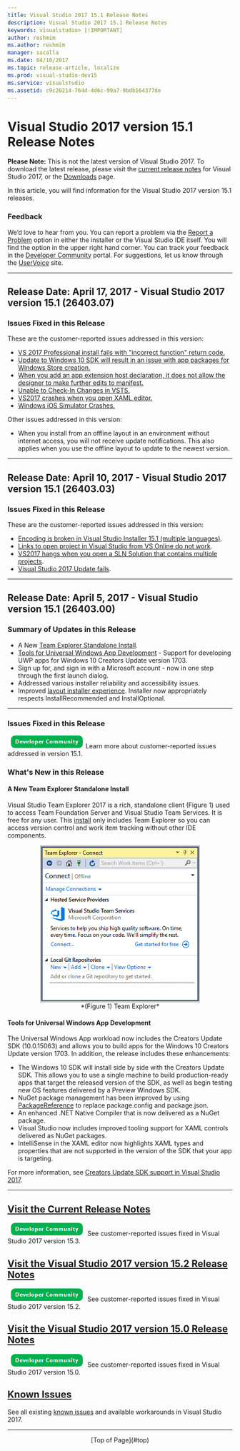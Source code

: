 ```yaml
---
title: Visual Studio 2017 15.1 Release Notes
description: Visual Studio 2017 15.1 Release Notes
keywords: visualstudio> [!IMPORTANT]
author: reshmim
ms.author: reshmim
manager: sacalla
ms.date: 04/10/2017
ms.topic: release-article, localize
ms.prod: visual-studio-dev15
ms.service: visualstudio
ms.assetid: c9c20214-764d-4d6c-99a7-9bdb164377de
---
```


# <a id="top"> </a> Visual Studio 2017 version 15.1 Release Notes
**Please Note:** This is not the latest version of Visual Studio 2017. To download the latest release, please visit the [current release notes](vs2017-relnotes.md) for Visual Studio 2017, or the [Downloads](https://www.visualstudio.com/downloads) page.

In this article, you will find information for the Visual Studio 2017 version 15.1 releases. 

### Feedback
We’d love to hear from you. You can report a problem via the [Report a Problem](https://docs.microsoft.com/en-us/visualstudio/ide/how-to-report-a-problem-with-visual-studio-2017) option in 
either the installer or the Visual Studio IDE itself. You will find the option in the upper right hand corner. You can track your feedback in the [Developer Community](https://developercommunity.visualstudio.com/index.html) portal. For suggestions,
let us know through the [UserVoice](https://visualstudio.uservoice.com/forums/121579-visual-studio) site.


****
## <a id="15.1.26403.07"></a>Release Date: April 17, 2017 - Visual Studio 2017 version 15.1 (26403.07)

### Issues Fixed in this Release
These are the customer-reported issues addressed in this version:

* [VS 2017 Professional install fails with "incorrect function" return code.](https://developercommunity.visualstudio.com/content/problem/40973/failed-to-install-vs-2017-pro.html)
* [Update to Windows 10 SDK will result in an issue with app packages for Windows Store creation.](https://developercommunity.visualstudio.com/content/problem/40376/error-file-csomepathbinarmreleaseapp-112180-scale.html)
* [When you add an app extension host declaration, it does not allow the designer to make further edits to manifest.](https://developercommunity.visualstudio.com/content/problem/35713/latest-visual-studio-2017-preview-cant-edit-the-uw.html)
* [Unable to Check-In Changes in VSTS.](https://developercommunity.visualstudio.com/content/problem/31130/cant-check-in-changes-in-vsts.html)
* [VS2017 crashes when you open XAML editor.](https://developercommunity.visualstudio.com/content/problem/41867/vs2017-crashes-when-opening-xaml-editor.html)
* [Windows iOS Simulator Crashes.](https://bugzilla.xamarin.com/show_bug.cgi?id=54672)

Other issues addressed in this version:
* When you install from an offline layout in an environment without internet access, you will not receive update notifications. This also applies when you use the offline layout to update to the newest version.

****

## <a id="15.1.26403.03"></a>Release Date: April 10, 2017 - Visual Studio 2017 version 15.1 (26403.03)

### Issues Fixed in this Release

These are the customer-reported issues addressed in this version:

* [Encoding is broken in Visual Studio Installer 15.1 (multiple languages)](https://developercommunity.visualstudio.com/content/problem/40175/encoding-is-broken-in-visual-studio-installer-151.html).
* [Links to open project in Visual Studio from VS Online do not work](https://developercommunity.visualstudio.com/content/problem/33120/links-to-open-project-in-visual-studio-from-vs-onl.html).
* [VS2017 hangs when you open a SLN Solution that contains multiple projects](https://developercommunity.visualstudio.com/content/problem/25281/vs-2017-hangs-when-opening-sln-solution-containing.html).
* [Visual Studio 2017 Update fails](https://developercommunity.visualstudio.com/content/problem/40193/visual-studio-2017-update-fails.html).


****

## <a id="15.1.26403.0"></a>Release Date: April 5, 2017 - Visual Studio version 15.1 (26403.00)

### Summary of Updates in this Release

* A New [Team Explorer Standalone Install](#te).
* [Tools for Universal Windows App Development](#UWP-1703) - Support for developing UWP apps for Windows 10 Creators Update version 1703.
* Sign up for, and sign in with a Microsoft account - now in one step through the first launch dialog.
* Addressed various installer reliability and accessibility issues.
* Improved [layout installer experience](https://docs.microsoft.com/en-us/visualstudio/install/use-command-line-parameters-to-install-visual-studio#lf-content=177574689:671110964). Installer now appropriately respects InstallRecommended and InstallOptional.

*****
### Issues Fixed in this Release

<a href="https://developercommunity.visualstudio.com/topics/Fixed-in%3A+Visual+Studio+2017+Version+15.1.html"><img src="media/DevComm Button.png" alt="The Developer Community Portal"></a>Learn more about customer-reported issues addressed in version 15.1.

### What's New in this Release

#### <a id="te"> </a> A New Team Explorer Standalone Install

Visual Studio Team Explorer 2017 is a rich, standalone client (Figure 1) used to access Team Foundation Server and Visual Studio Team Services. It is free for any user. This [install](https://www.visualstudio.com/thank-you-downloading-visual-studio/?sku=TeamExplorer&rel=15) only includes Team Explorer so you can access version control and work item tracking without other IDE components.
                                                                                                                                                            
<img src="media/teamexplorersku.png" alt="Team Explorer" style="border:3px solid Silver; display: block; margin: auto;">
<center>*(Figure 1) Team Explorer*</center>

#### <a id="UWP-1703"> </a> Tools for Universal Windows App Development

The Universal Windows App workload now includes the Creators Update SDK (10.0.15063) and allows you to build apps for the Windows 10 Creators Update version 1703. 
In addition, the release includes these enhancements:
* The Windows 10 SDK will install side by side with the Creators Update SDK. This allows you to use a single machine to build production-ready apps that target the released version of the SDK, as well as begin testing new OS features delivered by a Preview Windows SDK.
* NuGet package management has been improved by using [PackageReference](https://docs.microsoft.com/nuget/consume-packages/package-references-in-project-files) to replace 
package.config and package.json.
* An enhanced .NET Native Compiler that is now delivered as a NuGet package.
* Visual Studio now includes improved tooling support for XAML controls delivered as NuGet packages.
* IntelliSense in the XAML editor now highlights XAML types and properties that are not supported in the version of the SDK that your app is targeting.  

For more information, see [Creators Update SDK support in Visual Studio 2017](https://blogs.msdn.microsoft.com/visualstudio/2017/03/16/visual-studio-2017-update-preview-and-windows-10-creators-update-sdk/).

****
## [Visit the Current Release Notes](vs2017-relnotes.md)
<a href="https://developercommunity.visualstudio.com/topics/Fixed-in%3A+Visual+Studio+2017+version+15.3.html"><img src="media/DevComm Button.png" alt="The Developer Community Portal"></a> See customer-reported issues fixed in Visual Studio 2017 version 15.3.
## [Visit the Visual Studio 2017 version 15.2 Release Notes](vs2017-relnotes-v15.2.md)
<a href="https://developercommunity.visualstudio.com/topics/Fixed-in%3A+Visual+Studio+2017+version+15.2.html"><img src="media/DevComm Button.png" alt="The Developer Community Portal"></a> See customer-reported issues fixed in Visual Studio 2017 version 15.2.
## [Visit the Visual Studio 2017 version 15.0 Release Notes](vs2017-relnotes-v15.0.md)
<a href="https://developercommunity.visualstudio.com/topics/Fixed-in%3A+Visual+Studio+2017+version+15.0.html"><img src="media/DevComm Button.png" alt="The Developer Community Portal"></a> See customer-reported issues fixed in Visual Studio 2017 version 15.0.

## [Known Issues](vs2017-knownissues.md)
See all existing [known issues](vs2017-knownissues.md) and available workarounds in Visual Studio 2017.

****

<center>[Top of Page](#top)</center>